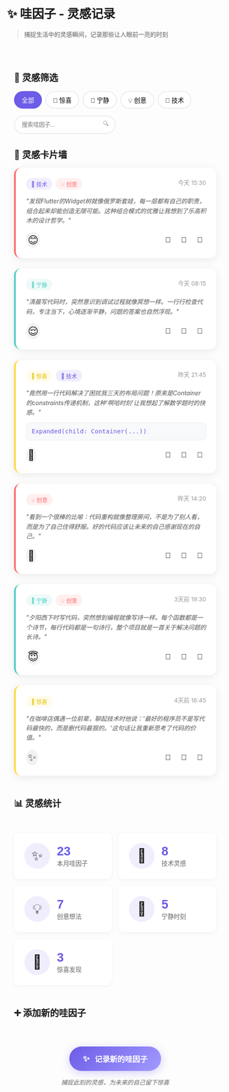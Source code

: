 # ✨ 哇因子 - 灵感记录

> 捕捉生活中的灵感瞬间，记录那些让人眼前一亮的时刻

<div class="wow-gallery">

## 🎨 灵感筛选

<div class="filter-bar">
  <div class="filter-group">
    <button class="filter-btn active" data-filter="all">全部</button>
    <button class="filter-btn" data-filter="surprise">🎉 惊喜</button>
    <button class="filter-btn" data-filter="peaceful">🌸 宁静</button>
    <button class="filter-btn" data-filter="creative">💡 创意</button>
    <button class="filter-btn" data-filter="tech">🔧 技术</button>
  </div>
  
  <div class="search-box">
    <input type="text" placeholder="搜索哇因子..." class="search-input">
    <span class="search-icon">🔍</span>
  </div>
</div>

## 🌟 灵感卡片墙

<div class="wow-cards-grid">
  
  <div class="wow-card tech creative" data-date="2024-01-07">
    <div class="card-header">
      <div class="card-tags">
        <span class="tag tech">🔧 技术</span>
        <span class="tag creative">💡 创意</span>
      </div>
      <div class="card-date">今天 15:30</div>
    </div>
    <div class="card-content">
      <p>"发现Flutter的Widget树就像俄罗斯套娃，每一层都有自己的职责，组合起来却能创造无限可能。这种组合模式的优雅让我想到了乐高积木的设计哲学。"</p>
    </div>
    <div class="card-footer">
      <div class="mood-indicator happy">😊</div>
      <div class="card-actions">
        <button class="action-btn">💖</button>
        <button class="action-btn">📝</button>
        <button class="action-btn">🔗</button>
      </div>
    </div>
  </div>

  <div class="wow-card peaceful" data-date="2024-01-07">
    <div class="card-header">
      <div class="card-tags">
        <span class="tag peaceful">🌸 宁静</span>
      </div>
      <div class="card-date">今天 08:15</div>
    </div>
    <div class="card-content">
      <p>"清晨写代码时，突然意识到调试过程就像冥想一样。一行行检查代码，专注当下，心境逐渐平静，问题的答案也自然浮现。"</p>
    </div>
    <div class="card-footer">
      <div class="mood-indicator calm">😌</div>
      <div class="card-actions">
        <button class="action-btn">💖</button>
        <button class="action-btn">📝</button>
        <button class="action-btn">🔗</button>
      </div>
    </div>
  </div>

  <div class="wow-card surprise tech" data-date="2024-01-06">
    <div class="card-header">
      <div class="card-tags">
        <span class="tag surprise">🎉 惊喜</span>
        <span class="tag tech">🔧 技术</span>
      </div>
      <div class="card-date">昨天 21:45</div>
    </div>
    <div class="card-content">
      <p>"竟然用一行代码解决了困扰我三天的布局问题！原来是Container的constraints传递机制，这种'啊哈时刻'让我想起了解数学题时的快感。"</p>
      <div class="card-image">
        <div class="code-snippet">
          <code>Expanded(child: Container(...))</code>
        </div>
      </div>
    </div>
    <div class="card-footer">
      <div class="mood-indicator excited">🤩</div>
      <div class="card-actions">
        <button class="action-btn">💖</button>
        <button class="action-btn">📝</button>
        <button class="action-btn">🔗</button>
      </div>
    </div>
  </div>

  <div class="wow-card creative" data-date="2024-01-06">
    <div class="card-header">
      <div class="card-tags">
        <span class="tag creative">💡 创意</span>
      </div>
      <div class="card-date">昨天 14:20</div>
    </div>
    <div class="card-content">
      <p>"看到一个很棒的比喻：代码重构就像整理房间，不是为了别人看，而是为了自己住得舒服。好的代码应该让未来的自己感谢现在的自己。"</p>
    </div>
    <div class="card-footer">
      <div class="mood-indicator thoughtful">🤔</div>
      <div class="card-actions">
        <button class="action-btn">💖</button>
        <button class="action-btn">📝</button>
        <button class="action-btn">🔗</button>
      </div>
    </div>
  </div>

  <div class="wow-card peaceful creative" data-date="2024-01-05">
    <div class="card-header">
      <div class="card-tags">
        <span class="tag peaceful">🌸 宁静</span>
        <span class="tag creative">💡 创意</span>
      </div>
      <div class="card-date">3天前 19:30</div>
    </div>
    <div class="card-content">
      <p>"夕阳西下时写代码，突然想到编程就像写诗一样。每个函数都是一个诗节，每行代码都是一句诗行，整个项目就是一首关于解决问题的长诗。"</p>
    </div>
    <div class="card-footer">
      <div class="mood-indicator peaceful">😇</div>
      <div class="card-actions">
        <button class="action-btn">💖</button>
        <button class="action-btn">📝</button>
        <button class="action-btn">🔗</button>
      </div>
    </div>
  </div>

  <div class="wow-card surprise" data-date="2024-01-04">
    <div class="card-header">
      <div class="card-tags">
        <span class="tag surprise">🎉 惊喜</span>
      </div>
      <div class="card-date">4天前 16:45</div>
    </div>
    <div class="card-content">
      <p>"在咖啡店偶遇一位前辈，聊起技术时他说：'最好的程序员不是写代码最快的，而是删代码最狠的。'这句话让我重新思考了代码的价值。"</p>
    </div>
    <div class="card-footer">
      <div class="mood-indicator inspired">✨</div>
      <div class="card-actions">
        <button class="action-btn">💖</button>
        <button class="action-btn">📝</button>
        <button class="action-btn">🔗</button>
      </div>
    </div>
  </div>

</div>

## 📊 灵感统计

<div class="wow-stats">
  <div class="stat-card">
    <div class="stat-icon">✨</div>
    <div class="stat-info">
      <div class="stat-number">23</div>
      <div class="stat-label">本月哇因子</div>
    </div>
  </div>
  
  <div class="stat-card">
    <div class="stat-icon">🔧</div>
    <div class="stat-info">
      <div class="stat-number">8</div>
      <div class="stat-label">技术灵感</div>
    </div>
  </div>
  
  <div class="stat-card">
    <div class="stat-icon">💡</div>
    <div class="stat-info">
      <div class="stat-number">7</div>
      <div class="stat-label">创意想法</div>
    </div>
  </div>
  
  <div class="stat-card">
    <div class="stat-icon">🌸</div>
    <div class="stat-info">
      <div class="stat-number">5</div>
      <div class="stat-label">宁静时刻</div>
    </div>
  </div>
  
  <div class="stat-card">
    <div class="stat-icon">🎉</div>
    <div class="stat-info">
      <div class="stat-number">3</div>
      <div class="stat-label">惊喜发现</div>
    </div>
  </div>
</div>

## ➕ 添加新的哇因子

<div class="add-wow-section">
  <button class="add-wow-btn">
    <span class="add-icon">✨</span>
    <span>记录新的哇因子</span>
  </button>
  <p class="add-wow-tip">捕捉此刻的灵感，为未来的自己留下惊喜</p>
</div>

</div>

<style>
.wow-gallery {
  max-width: 1200px;
  margin: 0 auto;
  padding: 2rem 1rem;
}

.filter-bar {
  display: flex;
  justify-content: space-between;
  align-items: center;
  margin-bottom: 2rem;
  gap: 1rem;
  flex-wrap: wrap;
}

.filter-group {
  display: flex;
  gap: 0.5rem;
  flex-wrap: wrap;
}

.filter-btn {
  padding: 0.5rem 1rem;
  border: 2px solid #E9ECEF;
  background: white;
  border-radius: 25px;
  cursor: pointer;
  transition: all 0.3s ease;
  font-size: 0.9rem;
  font-weight: 500;
}

.filter-btn:hover {
  border-color: #6C5CE7;
  color: #6C5CE7;
}

.filter-btn.active {
  background: #6C5CE7;
  border-color: #6C5CE7;
  color: white;
}

.search-box {
  position: relative;
  display: flex;
  align-items: center;
}

.search-input {
  padding: 0.75rem 2.5rem 0.75rem 1rem;
  border: 2px solid #E9ECEF;
  border-radius: 25px;
  outline: none;
  transition: all 0.3s ease;
  min-width: 200px;
}

.search-input:focus {
  border-color: #6C5CE7;
  box-shadow: 0 0 0 3px rgba(108, 92, 231, 0.1);
}

.search-icon {
  position: absolute;
  right: 1rem;
  color: #999;
}

.wow-cards-grid {
  display: grid;
  grid-template-columns: repeat(auto-fill, minmax(350px, 1fr));
  gap: 1.5rem;
  margin-bottom: 3rem;
}

.wow-card {
  background: white;
  border-radius: 16px;
  padding: 1.5rem;
  box-shadow: 0 4px 20px rgba(0,0,0,0.08);
  transition: all 0.3s ease;
  border-left: 4px solid transparent;
  position: relative;
  overflow: hidden;
}

.wow-card:hover {
  transform: translateY(-4px);
  box-shadow: 0 8px 30px rgba(0,0,0,0.15);
}

.wow-card.tech {
  border-left-color: #6C5CE7;
}

.wow-card.creative {
  border-left-color: #FF6B6B;
}

.wow-card.peaceful {
  border-left-color: #4ECDC4;
}

.wow-card.surprise {
  border-left-color: #FFD93D;
}

.card-header {
  display: flex;
  justify-content: space-between;
  align-items: flex-start;
  margin-bottom: 1rem;
}

.card-tags {
  display: flex;
  gap: 0.5rem;
  flex-wrap: wrap;
}

.tag {
  padding: 0.25rem 0.75rem;
  border-radius: 15px;
  font-size: 0.8rem;
  font-weight: 500;
}

.tag.tech {
  background: rgba(108, 92, 231, 0.1);
  color: #6C5CE7;
}

.tag.creative {
  background: rgba(255, 107, 107, 0.1);
  color: #FF6B6B;
}

.tag.peaceful {
  background: rgba(78, 205, 196, 0.1);
  color: #4ECDC4;
}

.tag.surprise {
  background: rgba(255, 217, 61, 0.1);
  color: #E6C200;
}

.card-date {
  font-size: 0.85rem;
  color: #999;
  white-space: nowrap;
}

.card-content {
  margin-bottom: 1rem;
}

.card-content p {
  line-height: 1.6;
  color: #555;
  margin: 0;
  font-style: italic;
}

.code-snippet {
  background: #F8F9FA;
  border: 1px solid #E9ECEF;
  border-radius: 8px;
  padding: 0.75rem;
  margin-top: 0.75rem;
  font-family: 'Fira Code', monospace;
}

.code-snippet code {
  color: #6C5CE7;
  font-size: 0.9rem;
}

.card-footer {
  display: flex;
  justify-content: space-between;
  align-items: center;
}

.mood-indicator {
  font-size: 1.5rem;
  padding: 0.25rem;
  border-radius: 50%;
  background: rgba(0,0,0,0.05);
}

.card-actions {
  display: flex;
  gap: 0.5rem;
}

.action-btn {
  background: none;
  border: none;
  font-size: 1.1rem;
  padding: 0.5rem;
  border-radius: 50%;
  cursor: pointer;
  transition: all 0.3s ease;
}

.action-btn:hover {
  background: rgba(108, 92, 231, 0.1);
  transform: scale(1.1);
}

.wow-stats {
  display: grid;
  grid-template-columns: repeat(auto-fit, minmax(200px, 1fr));
  gap: 1rem;
  margin: 3rem 0;
}

.stat-card {
  background: white;
  border-radius: 12px;
  padding: 1.5rem;
  box-shadow: 0 2px 10px rgba(0,0,0,0.05);
  display: flex;
  align-items: center;
  gap: 1rem;
  transition: all 0.3s ease;
}

.stat-card:hover {
  transform: translateY(-2px);
  box-shadow: 0 4px 20px rgba(0,0,0,0.1);
}

.stat-icon {
  font-size: 2rem;
  width: 60px;
  height: 60px;
  display: flex;
  align-items: center;
  justify-content: center;
  background: rgba(108, 92, 231, 0.1);
  border-radius: 50%;
}

.stat-number {
  font-size: 1.8rem;
  font-weight: 700;
  color: #6C5CE7;
  font-family: 'Quicksand', sans-serif;
}

.stat-label {
  color: #666;
  font-size: 0.9rem;
}

.add-wow-section {
  text-align: center;
  padding: 3rem 0;
}

.add-wow-btn {
  background: linear-gradient(135deg, #6C5CE7, #A29BFE);
  color: white;
  border: none;
  border-radius: 50px;
  padding: 1rem 2rem;
  font-size: 1.1rem;
  font-weight: 600;
  cursor: pointer;
  transition: all 0.3s ease;
  display: inline-flex;
  align-items: center;
  gap: 0.75rem;
  box-shadow: 0 4px 20px rgba(108, 92, 231, 0.3);
}

.add-wow-btn:hover {
  transform: translateY(-2px);
  box-shadow: 0 8px 30px rgba(108, 92, 231, 0.4);
}

.add-icon {
  font-size: 1.2rem;
}

.add-wow-tip {
  margin-top: 1rem;
  color: #666;
  font-style: italic;
}

@media (max-width: 768px) {
  .filter-bar {
    flex-direction: column;
    align-items: stretch;
  }
  
  .search-input {
    min-width: 100%;
  }
  
  .wow-cards-grid {
    grid-template-columns: 1fr;
  }
  
  .wow-stats {
    grid-template-columns: repeat(2, 1fr);
  }
  
  .stat-card {
    flex-direction: column;
    text-align: center;
  }
}

/* 卡片详情弹窗动画 */
@keyframes slideUpBlur {
  from {
    opacity: 0;
    transform: translateY(100px);
    backdrop-filter: blur(0px);
  }
  to {
    opacity: 1;
    transform: translateY(0);
    backdrop-filter: blur(10px);
  }
}

.wow-card-modal {
  animation: slideUpBlur 0.35s ease-out;
}
</style>

